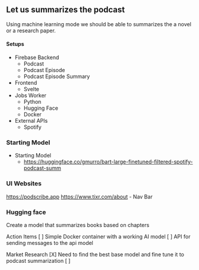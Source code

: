 ## Let us summarizes the podcast

Using machine learning mode we should be able to summarizes the a novel or a research paper. 


#### Setups
  - Firebase Backend
    - Podcast
    - Podcast Episode
    - Podcast Episode Summary
  - Frontend
    - Svelte
  - Jobs Worker
    - Python
    - Hugging Face
    - Docker
  - External APIs
    - Spotify


### Starting Model
- Starting Model
  - https://huggingface.co/gmurro/bart-large-finetuned-filtered-spotify-podcast-summ



### UI Websites
https://podscribe.app
https://www.tixr.com/about - Nav Bar



### Hugging face



Create a model that summarizes books based on chapters

Action Items
[ ] Simple Docker container with a working AI model
[ ] API for sending messages to the api model


Market Research
[X] Need to find the best base model and fine tune it to podcast summarization
[ ] 